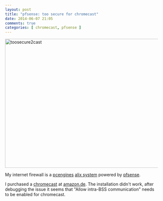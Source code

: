 ```yaml
---
layout: post
title: "pfsense: too secure for chromecast"
date: 2014-06-07 21:05
comments: true
categories: [ chromecast, pfsense ] 
---
```

<img src="{{ '/images/too_secure2cast.png'  | remove_first:'/' | absolute_url }}" class="right" width="800" height="424" alt="toosecure2cast" /> 

My internet firewall is a <a href="http://www.pcengines.ch/">pcengines</a> <a href="http://www.pcengines.ch/alix.htm">alix system</a> powered by <a href="https://www.pfsense.org/">pfsense</a>.

I purchased a <a href="http://www.google.be/intl/en/chrome/devices/chromecast/">chromecast</a> at <a href="http://www.amazon.de">amazon.de</a>. The installation didn't work, after debugging the issue it seems that "Allow intra-BSS communication" needs to be enabled for chromecast.

